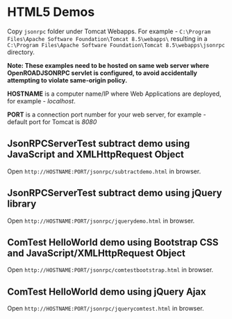 # HTML5 Demos

Copy `jsonrpc` folder under Tomcat Webapps. For example - `C:\Program Files\Apache Software Foundation\Tomcat 8.5\webapps\` resulting in a `C:\Program Files\Apache Software Foundation\Tomcat 8.5\webapps\jsonrpc` directory.

**Note: These examples need to be hosted on same web server where OpenROADJSONRPC servlet is configured, to avoid accidentally attempting to violate same-origin policy.**

**HOSTNAME** is a computer name/IP where Web Applications are deployed, for example - *localhost*.

**PORT** is a connection port number for your web server, for example - default port for Tomcat is *8080*

## JsonRPCServerTest subtract demo using JavaScript and XMLHttpRequest Object

Open `http://HOSTNAME:PORT/jsonrpc/subtractdemo.html` in browser.

## JsonRPCServerTest subtract demo using jQuery library

Open `http://HOSTNAME:PORT/jsonrpc/jquerydemo.html` in browser.

## ComTest HelloWorld demo using Bootstrap CSS and JavaScript/XMLHttpRequest Object

Open `http://HOSTNAME:PORT/jsonrpc/comtestbootstrap.html` in browser.

## ComTest HelloWorld demo using jQuery Ajax

Open `http://HOSTNAME:PORT/jsonrpc/jquerycomtest.html` in browser.